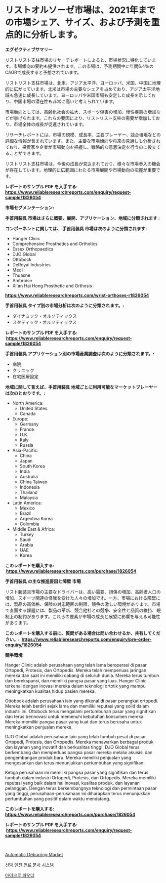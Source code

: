 <p><h1>リストオルソーゼ市場は、2021年までの市場シェア、サイズ、および予測を重点的に分析します。</h1></p><p><strong>エグゼクティブサマリー</strong></p>
<p><p>リストリスト支柱市場のリサーチレポートによると、市場状況に特化しています。市場傾向の要約も提供されます。この市場は、予測期間中に年間6.4％のCAGRで成長すると予想されています。</p><p>リストリスト支柱市場は、北米、アジア太平洋、ヨーロッパ、米国、中国に地理的に広がっています。北米は市場の主要なシェアを占めており、アジア太平洋地域も急速に成長しています。ヨーロッパや米国市場も安定した成長を示しており、中国市場の潜在性も非常に高いと考えられています。</p><p>市場動向としては、高齢化社会の拡大、スポーツ傷害の増加、慢性疾患の増加などが挙げられます。これらの要因により、リストリスト支柱の需要が増加しており、市場全体の成長が促進されています。</p><p>リサーチレポートには、市場の規模、成長率、主要プレーヤー、競合環境などの詳細な情報が含まれています。また、主要な市場傾向や将来の見通しも分析されており、投資家や企業が市場動向を把握し、戦略的な意思決定を行うのに役立てることができます。</p><p>リストリスト支柱市場は、今後の成長が見込まれており、様々な市場参入の機会が存在しています。地理的に広範囲にわたる市場展開や市場動向の把握が重要です。</p></p>
<p><strong>レポートのサンプル PDF を入手する: <a href="https://www.reliableresearchreports.com/enquiry/request-sample/1826054">https://www.reliableresearchreports.com/enquiry/request-sample/1826054</a></strong></p>
<p><strong>市場セグメンテーション:</strong></p>
<p><strong> 手首用装具 市場はさらに概要、展開、アプリケーション、地域に分類されます :</strong></p>
<p><strong>コンポーネントに関しては、 手首用装具 市場は次のように分類されます: &nbsp;</strong></p>
<p><ul><li>Hanger Clinic</li><li>Comprehensive Prosthetics and Orthotics</li><li>Essex Orthopaedics</li><li>DJO Global</li><li>Ottobock</li><li>DeRoyal Industries</li><li>Medi</li><li>Thuasne</li><li>Ambroise</li><li>Xi'an Hai Hong Prosthetic and Orthosis</li></ul></p>
<p><strong><a href="https://www.reliableresearchreports.com/wrist-orthoses-r1826054">https://www.reliableresearchreports.com/wrist-orthoses-r1826054</a></strong></p>
<p><strong> 手首用装具 タイプ別の市場分析は次のように分類されます。:</strong></p>
<p><ul><li>ダイナミック・オルソティックス</li><li>スタティック・オルソティックス</li></ul></p>
<p><strong>レポートのサンプル PDF を入手する: &nbsp;<a href="https://www.reliableresearchreports.com/enquiry/request-sample/1826054">https://www.reliableresearchreports.com/enquiry/request-sample/1826054</a></strong></p>
<p><strong> 手首用装具 アプリケーション別の市場産業調査は次のように分類されます。:</strong></p>
<p><ul><li>病院</li><li>クリニック</li><li>在宅医療設定</li></ul></p>
<p><strong>地域に関して言えば、手首用装具 地域ごとに利用可能なマーケットプレーヤーは次のとおりです。:</strong></p>
<p><ul>
    <li>
        North America:
        <ul>
            <li>United States</li>
            <li>Canada</li>
        </ul>
    </li>
    <li>
        Europe:
        <ul>
            <li>Germany</li>
            <li>France</li>
            <li>U.K.</li>
            <li>Italy</li>
            <li>Russia</li>
        </ul>
    </li>
    <li>
        Asia-Pacific:
        <ul>
            <li>China</li>
            <li>Japan</li>
            <li>South Korea</li>
            <li>India</li>
            <li>Australia</li>
            <li>China Taiwan</li>
            <li>Indonesia</li>
            <li>Thailand</li>
            <li>Malaysia</li>
        </ul>
    </li>
    <li>
        Latin America:
        <ul>
            <li>Mexico</li>
            <li>Brazil</li>
            <li>Argentina Korea</li>
            <li>Colombia</li>
        </ul>
    </li>
    <li>
        Middle East & Africa:
        <ul>
            <li>Turkey</li>
            <li>Saudi</li>
            <li>Arabia</li>
            <li>UAE</li>
            <li>Korea</li>
        </ul>
    </li>
    </ul></p>
<p><strong>このレポートを購入する: &nbsp;<a href="https://www.reliableresearchreports.com/purchase/1826054">https://www.reliableresearchreports.com/purchase/1826054</a></strong></p>
<p><strong>手首用装具 の主な推進要因と障壁 市場</strong></p>
<p><p>リスト腕装具市場の主要なドライバーは、高い需要、損傷の増加、高齢者人口の増加、スポーツ関連の怪我を受けた人々の増加です。一方、市場における障壁には、製品の高価格、保険の対応範囲の制限、競争の激しい環境があります。市場で直面する課題には、製品の革新、競合他社との競争、安全性と品質の維持、規制上の制約があります。これらの要素が市場の成長と展望に影響を与える可能性があります。</p></p>
<p><strong>このレポートを購入する前に、質問がある場合は問い合わせるか、共有してください。:&nbsp; <a href="https://www.reliableresearchreports.com/enquiry/pre-order-enquiry/1826054">https://www.reliableresearchreports.com/enquiry/pre-order-enquiry/1826054</a></strong></p>
<p><strong>競争環境</strong></p>
<p><p>Hanger Clinic adalah perusahaan yang telah lama beroperasi di pasar Ortopedi, Protesis, dan Ortopedis. Mereka telah memperluas jaringan mereka dan saat ini memiliki cabang di seluruh dunia. Mereka terus tumbuh dan berekspansi, dan memiliki pangsa pasar yang luas. Hanger Clinic terkenal dengan inovasi mereka dalam teknologi ortotik yang mampu meningkatkan kualitas hidup pasien mereka.</p><p>Ottobock adalah perusahaan lain yang dikenal di pasar perangkat ortopedi. Mereka telah berdiri sejak lama dan memiliki reputasi yang solid dalam industri ini. Ottobock terus mengalami pertumbuhan pasar yang signifikan dan terus berinovasi untuk memenuhi kebutuhan konsumen mereka. Mereka memiliki pangsa pasar yang kuat dan terus berusaha untuk meningkatkan penjualan mereka.</p><p>DJO Global adalah perusahaan lain yang telah tumbuh pesat di pasar Ortopedi, Protesis, dan Ortopedis. Mereka menawarkan berbagai produk dan layanan yang inovatif dan berkualitas tinggi. DJO Global terus berkembang dan memperluas pangsa pasar mereka melalui akuisisi dan pengembangan produk baru. Mereka memiliki penjualan yang mengesankan dan terus menunjukkan pertumbuhan yang signifikan.</p><p>Ketiga perusahaan ini memiliki pangsa pasar yang signifikan dan terus tumbuh dalam industri Ortopedi, Protesis, dan Ortopedis. Mereka memiliki reputasi yang baik dalam hal inovasi, kualitas produk, dan layanan pelanggan. Dengan terus berkembangnya teknologi dan permintaan pasar yang tinggi, perusahaan-perusahaan ini diharapkan terus menunjukkan pertumbuhan yang positif dalam waktu mendatang.</p></p>
<p><strong>このレポートを購入する: &nbsp; <a href="https://www.reliableresearchreports.com/purchase/1826054">https://www.reliableresearchreports.com/purchase/1826054</a></strong></p>
<p><strong>レポートのサンプル PDF を入手する: &nbsp;<a href="https://www.reliableresearchreports.com/enquiry/request-sample/1826054">https://www.reliableresearchreports.com/enquiry/request-sample/1826054</a></strong><strong></strong></p>
<p>&nbsp;</p>
<p><p><a href="https://github.com/AKSHATREPORTPRIME/Market-Research-Report-List-4/blob/main/automatic-deburring-market.md">Automatic Deburring Market</a></p><p><a href="https://github.com/rsg307664904/Market-Research-Report-List-1/blob/main/693515729129.md">선박 엔진 연료 분사 시스템</a></p><p><a href="https://medium.com/@pyscho67867/%EB%AF%B8%EC%84%B8-%EB%B6%84%EB%A7%90-%EC%8B%9C%EC%9E%A5-%EC%A0%90%EC%9C%A0%EC%9C%A8-%EB%B3%80%ED%99%94-%EB%B0%8F-%EC%8B%9C%EC%9E%A5-%EC%84%B1%EC%9E%A5-%EB%8F%99%ED%96%A5-2024%EB%85%84-2031%EB%85%84-5f70155d2670">마이크로 파우더</a></p></p>